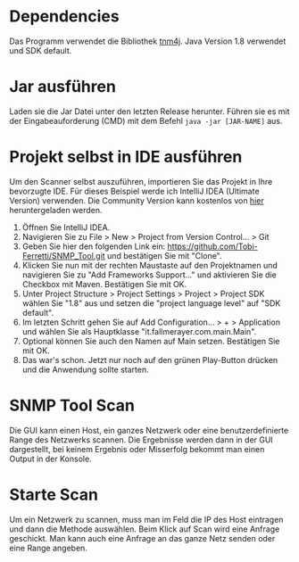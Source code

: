 

# Dependencies
Das Programm verwendet die Bibliothek [tnm4j](https://github.com/soulwing/tnm4j).
Java Version 1.8 verwendet und SDK default.

# Jar ausführen
Laden sie die Jar Datei unter den letzten Release herunter. Führen sie es mit der Eingabeauforderung (CMD) mit dem Befehl `java -jar [JAR-NAME]` aus.
# Projekt selbst in IDE ausführen
Um den Scanner selbst auszuführen, importieren Sie das Projekt in Ihre bevorzugte IDE. Für dieses Beispiel werde ich IntelliJ IDEA (Ultimate Version) verwenden. Die Community Version kann kostenlos von [hier](https://www.jetbrains.com/idea/download/#section=windows) heruntergeladen werden.

1. Öffnen Sie IntelliJ IDEA.
2. Navigieren Sie zu File > New > Project from Version Control... > Git
3. Geben Sie hier den folgenden Link ein: https://github.com/Tobi-Ferretti/SNMP_Tool.git und bestätigen Sie mit "Clone".
4. Klicken Sie nun mit der rechten Maustaste auf den Projektnamen und navigieren Sie zu "Add Frameworks Support..." und aktivieren Sie die Checkbox mit Maven. Bestätigen Sie mit OK.
5. Unter Project Structure > Project Settings > Project > Project SDK wählen Sie "1.8" aus und setzen die "project language level" auf "SDK default".
6. Im letzten Schritt gehen Sie auf Add Configuration... > + > Application und wählen Sie als Hauptklasse "it.fallmerayer.com.main.Main".
7. Optional können Sie auch den Namen auf Main setzen. Bestätigen Sie mit OK.
8. Das war's schon. Jetzt nur noch auf den grünen Play-Button drücken und die Anwendung sollte starten.

# SNMP Tool Scan
Die GUI kann einen Host, ein ganzes Netzwerk oder eine benutzerdefinierte Range des Netzwerks scannen.
Die Ergebnisse werden dann in der GUI dargestellt, bei keinem Ergebnis oder
Misserfolg bekommt man einen Output in der Konsole.

# Starte Scan
Um ein Netzwerk zu scannen, muss man im Feld die IP des Host eintragen und dann 
die Methode auswählen. Beim Klick auf Scan wird eine Anfrage geschickt. Man kann
auch eine Anfrage an das ganze Netz senden oder eine Range angeben.
